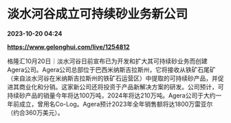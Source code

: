 # 淡水河谷成立可持续砂业务新公司

**2023-10-20 04:24**

**https://www.gelonghui.com/live/1254812**

格隆汇10月20日｜淡水河谷日前宣布已为开发和扩大其可持续砂业务而创建Agera公司。Agera公司总部位于巴西米纳斯吉拉斯州，它将接收从铁矿石尾矿（来自淡水河谷在米纳斯吉拉斯州的铁矿石运营区）中提取的可持续砂产品，并促进其商业化和分销。这家新公司还将投资于产品新解决方案的研发。公司预计，可持续砂产品的销量今年将达100万吨，2024年将达210万吨。Agera公司于大约一年前成立，曾用名Co-Log。Agera预计2023年全年销售额将达1800万雷亚尔（约合360万美元）。